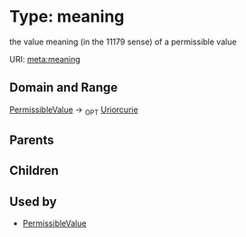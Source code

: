 
# Type: meaning


the value meaning (in the 11179 sense) of a permissible value

URI: [meta:meaning](https://w3id.org/biolink/biolinkml/meta/meaning)


## Domain and Range

[PermissibleValue](PermissibleValue.md) ->  <sub>OPT</sub> [Uriorcurie](types/Uriorcurie.md)

## Parents


## Children


## Used by

 * [PermissibleValue](PermissibleValue.md)

